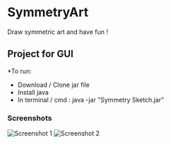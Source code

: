 # SymmetryArt
Draw symmetric art and have fun !

## Project for GUI
*To run:
  * Download / Clone jar file
  * Install java
  * In terminal / cmd : java -jar "Symmetry Sketch.jar"


### Screenshots
![Screenshot 1](https://github.com/saurav-singh/SymmetrySketch/blob/master/Screenshots/screenshot_1.PNG)
![Screenshot 2](https://github.com/saurav-singh/SymmetrySketch/blob/master/Screenshots/screenshot_2.PNG)


